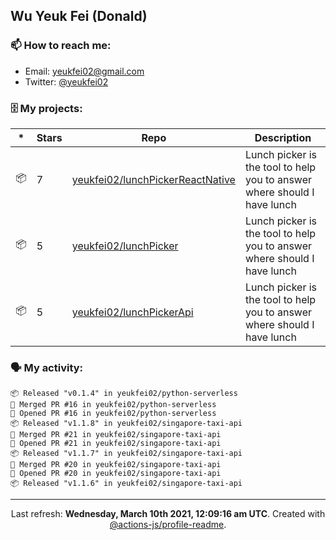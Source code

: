 ## Wu Yeuk Fei (Donald)

### 📫 How to reach me:

- Email: [yeukfei02@gmail.com](yeukfei02@gmail.com)
- Twitter: [@yeukfei02](https://twitter.com/yeukfei02)

### 🗄 My projects:

|*|Stars|Repo|Description|
|---|---|---|---|
| 📦 | 7 | [yeukfei02/lunchPickerReactNative](https://github.com/yeukfei02/lunchPickerReactNative) | Lunch picker is the tool to help you to answer where should I have lunch |
| 📦 | 5 | [yeukfei02/lunchPicker](https://github.com/yeukfei02/lunchPicker) | Lunch picker is the tool to help you to answer where should I have lunch |
| 📦 | 5 | [yeukfei02/lunchPickerApi](https://github.com/yeukfei02/lunchPickerApi) | Lunch picker is the tool to help you to answer where should I have lunch |

### 🗣 My activity:

```
📦 Released "v0.1.4" in yeukfei02/python-serverless
🎉 Merged PR #16 in yeukfei02/python-serverless
💪 Opened PR #16 in yeukfei02/python-serverless
📦 Released "v1.1.8" in yeukfei02/singapore-taxi-api
🎉 Merged PR #21 in yeukfei02/singapore-taxi-api
💪 Opened PR #21 in yeukfei02/singapore-taxi-api
📦 Released "v1.1.7" in yeukfei02/singapore-taxi-api
🎉 Merged PR #20 in yeukfei02/singapore-taxi-api
💪 Opened PR #20 in yeukfei02/singapore-taxi-api
📦 Released "v1.1.6" in yeukfei02/singapore-taxi-api
```

<!-- <img src="https://github-readme-stats.vercel.app/api?username=yeukfei02&show_icons=true&count_private=true&theme=radical" />

<img src="https://github-readme-stats.vercel.app/api/top-langs/?username=yeukfei02&theme=radical" /> -->

---

<p align="center">Last refresh: <b>Wednesday, March 10th 2021, 12:09:16 am UTC</b>. Created with <a href=https://github.com/marketplace/actions/profile-readme>@actions-js/profile-readme</a>.</p>
